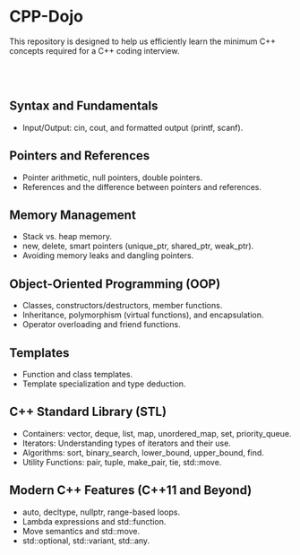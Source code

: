 # CPP-Dojo
This repository is designed to help us efficiently learn the minimum C++ concepts required for a C++ coding interview.

<br></br>

## Syntax and Fundamentals
- Input/Output: cin, cout, and formatted output (printf, scanf).

## Pointers and References
- Pointer arithmetic, null pointers, double pointers.
- References and the difference between pointers and references.

## Memory Management
- Stack vs. heap memory.
- new, delete, smart pointers (unique_ptr, shared_ptr, weak_ptr).
- Avoiding memory leaks and dangling pointers.

## Object-Oriented Programming (OOP)
- Classes, constructors/destructors, member functions.
- Inheritance, polymorphism (virtual functions), and encapsulation.
- Operator overloading and friend functions.

## Templates
- Function and class templates.
- Template specialization and type deduction.

## C++ Standard Library (STL)
- Containers: vector, deque, list, map, unordered_map, set, priority_queue.
- Iterators: Understanding types of iterators and their use.
- Algorithms: sort, binary_search, lower_bound, upper_bound, find.
- Utility Functions: pair, tuple, make_pair, tie, std::move.

## Modern C++ Features (C++11 and Beyond)
- auto, decltype, nullptr, range-based loops.
- Lambda expressions and std::function.
- Move semantics and std::move.
- std::optional, std::variant, std::any.
